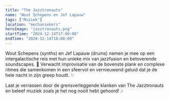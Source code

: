 ```yaml
---
title: "The Jazztronauts"
name: "Wout Schepens en Jef Lapauw"
tags: ["Muziek"]
location: "mechaniekers"
heroImage: "jazztronauts.png"
startTime: "2024-12-14T17:00:00"
endTime: "2024-12-14T18:00:00"
---
```


Wout Schepens (synths) en Jef Lapauw (drums) nemen je mee op een intergalactische reis met hun unieke mix van jazzfusion en betoverende soundscapes. 🚀 Verwacht improvisatie van de bovenste plank en complexe ritmes die samenkomen in een sfeervol en vernieuwend geluid dat je de hele nacht in zijn greep houdt. ✨

Laat je verrassen door de grensverleggende klanken van The Jazztronauts en beleef muziek zoals je het nog nooit hebt gehoord! 🎶
